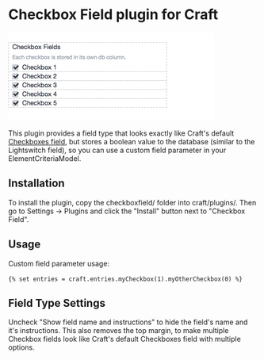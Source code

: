 # Checkbox Field plugin for Craft

![Checkbox Field Type](https://github.com/carlcs/craft-checkboxfield/blob/master/checkboxfield.png)

This plugin provides a field type that looks exactly like Craft's default [Checkboxes field][1], but stores a boolean value to the database (similar to the Lightswitch field), so you can use a custom field parameter in your ElementCriteriaModel.

## Installation

To install the plugin, copy the checkboxfield/ folder into craft/plugins/. Then go to Settings → Plugins and click the "Install" button next to "Checkbox Field".

## Usage

Custom field parameter usage:

    {% set entries = craft.entries.myCheckbox(1).myOtherCheckbox(0) %}

## Field Type Settings

Uncheck "Show field name and instructions" to hide the field's name and it's instructions. This also removes the top margin, to make multiple Checkbox fields look like Craft's default Checkboxes field with multiple options.


  [1]: https://craftcms.com/docs/checkboxes-fields
